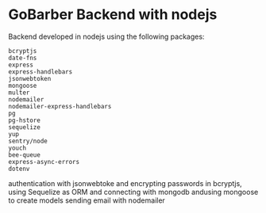 # GoBarber Backend with nodejs

Backend developed in nodejs using the following packages:

```
bcryptjs
date-fns
express
express-handlebars
jsonwebtoken
mongoose
multer
nodemailer
nodemailer-express-handlebars
pg
pg-hstore
sequelize
yup
sentry/node
youch
bee-queue
express-async-errors
dotenv
```


authentication with jsonwebtoke and encrypting passwords in bcryptjs, using Sequelize as ORM and  connecting with mongodb andusing mongoose to create models sending email with nodemailer
